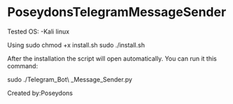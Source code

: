 # PoseydonsTelegramMessageSender

Tested OS:
  -Kali linux

Using 
  sudo chmod +x install.sh
  sudo ./install.sh
  
After the installation the script will open automatically.
You can run it this command:
  
  sudo ./Telegram_Bot\ _Message_Sender.py
  
Created by:Poseydons
 
